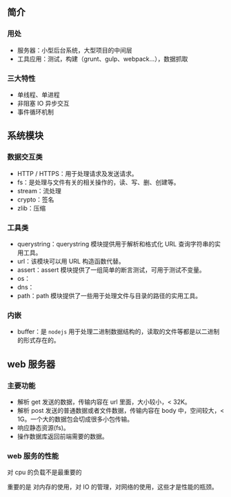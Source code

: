 ## 简介

### 用处

- 服务器：小型后台系统，大型项目的中间层
- 工具应用：测试，构建（grunt、gulp、webpack...），数据抓取

### 三大特性

- 单线程、单进程
- 非阻塞 IO 异步交互
- 事件循环机制

## 系统模块

### 数据交互类

- HTTP / HTTPS：用于处理请求及发送请求。
- fs：是处理与文件有关的相关操作的，读、写、删、创建等。
- stream：流处理
- crypto：签名
- zlib：压缩

### 工具类

- querystring：querystring 模块提供用于解析和格式化 URL 查询字符串的实用工具。
- url：该模块可以用 URL 构造函数代替。
- assert：assert 模块提供了一组简单的断言测试，可用于测试不变量。
- os：
- dns：
- path：path 模块提供了一些用于处理文件与目录的路径的实用工具。

### 内嵌

- buffer：是 `nodejs` 用于处理二进制数据结构的，读取的文件等都是以二进制的形式存在的。

## web 服务器

### 主要功能

- 解析 get 发送的数据，传输内容在 url 里面，大小较小，< 32K。
- 解析 post 发送的普通数据或者文件数据，传输内容在 body 中，空间较大，< 1G。一个大的数据包会切成很多小包传输。
- 响应静态资源(fs)。
- 操作数据库返回前端需要的数据。

### web 服务的性能

对 cpu 的负载不是最重要的

重要的是 对内存的使用，对 IO 的管理，对网络的使用，这些才是性能的瓶颈。
